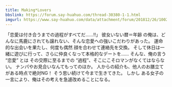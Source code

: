 ```yaml
---
title: Making*Lovers
bbslink: https://forum.say-huahuo.com/thread-30380-1-1.html
imgurl: https://www.say-huahuo.com/data/attachment/forum/201812/26/100239byqzlyphypzykyhy.png
---
```


「恋愛は付き合うまでの過程がすべてだ……!!」
彼女いない暦＝年齢 の俺は、どんなに馬鹿にされても譲れない、そんな恋愛への強いこだわりがあった。
運命的な出会いを果たし、何度も偶然 顔を合わせて連絡先を交換。
そして休日は一緒に遊びに行って、さらに仲良くなって本格的なデートを……
そんな、俺の言う “恋愛” とは その交際に至るまでの “過程”、そこにこそロマンがなくてはならない。
ナンパやお見合いなんてもってのほか。 人からの紹介も、他人のお膳立てがある時点で絶対NG！
そう思い続けて今まで生きてきた。
しかし ある女子の一言により、俺はその考えを急遽改めることになる。<!--more-->
